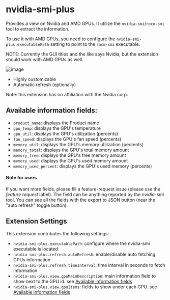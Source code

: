 # nvidia-smi-plus 

Provides a view on Nvidia and AMD GPUs. It utilize the `nvidia-smi`/`rocm-smi` tool to extract the information.

To use it with AMD GPUs, you need to configure the `nvidia-smi-plus.executablePath` setting to point to the `rocm-smi` executable.

NOTE: Currently the GUI titles and the like says Nvidia, but the extension should work with AMD GPUs as well.

![image](https://user-images.githubusercontent.com/81901729/117412831-e7097080-af1d-11eb-8736-37a493735db7.png)

* Highly customizable
* Automatic refresh (optionally)

Note: this extension has no affiliation with the Nvidia corp.

## Available information fields:

* `product_name`: displays the Product name
* `gpu_temp`: displays the GPU's temperature
* `gpu_util`: displays the GPU's utilization (percents)
* `fan_speed`: displays the GPU's fan speed (percents)
* `memory_util`: displays the GPU's memory utilization (percents)
* `memory_total`:  displays the GPU's total memory amount
* `memory_free`: displays the GPU's free memory amount
* `memory_used`: displays the GPU's used memory amount
* `memory_used_percent`: displays the GPU's used memory (percents)

#### Note for users
If you want more fields, please fill a feature-request issue (please use the *feature request* label).
The field can be anything reported by the *nvidia-smi* tool. You can see all the fields with the export to JSON button (near the "auto refresh" toggle button).   

## Extension Settings

This extension contributes the following settings:

* `nvidia-smi-plus.executablePath`: configure where the nvidia-smi executable is located
* `nvidia-smi-plus.refresh.autoRefresh`: enable/disable auto fetching GPUs information
* `nvidia-smi-plus.refresh.timeInterval`: time interval in seconds to fetch information
* `nvidia-smi-plus.view.gpuMainDescription`: main information field to show next to the GPU id. see [Available information fields](#Available-information-fields)
* `nvidia-smi-plus.view.gpuItems`: fields to show under each GPU. see [Available information fields](#Available-information-fields)
